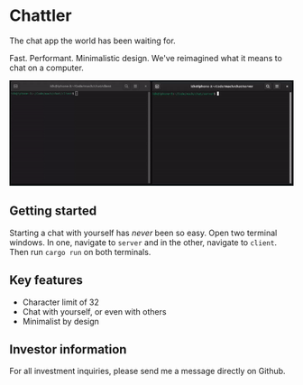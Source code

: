 # Chattler

The chat app the world has been waiting for.

Fast. Performant. Minimalistic design. We've reimagined what it means to chat on a computer.

![short demonsrtation of this incredible chat application](https://github.com/picojun/chattler/blob/main/demo.gif)

## Getting started

Starting a chat with yourself has *never* been so easy. Open two terminal windows. In one, navigate to `server` and in the other, navigate to `client`.
Then run `cargo run` on both terminals.

## Key features

- Character limit of 32
- Chat with yourself, or even with others
- Minimalist by design

## Investor information

For all investment inquiries, please send me a message directly on Github.
